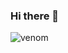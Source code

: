 ### Hi there 👋
![venom](https://capsule-render.vercel.app/api?type=venom&height=200&text=I%20am%20Hi-IamVinceKimani.&fontSize=70&color=0:8871e5,100:b678c4&stroke=b678c4)

<!--
**Vince-arch/Vince-arch** is a ✨ _special_ ✨ repository because its `README.md` (this file) appears on your GitHub profile.

Here are some ideas to get you started:

- 🔭 I’m currently working on ...
- 🌱 I’m currently learning ...
- 👯 I’m looking to collaborate on ...
- 🤔 I’m looking for help with ...
- 💬 Ask me about ...
- 📫 How to reach me: ...
- 😄 Pronouns: ...
- ⚡ Fun fact: ...
-->
